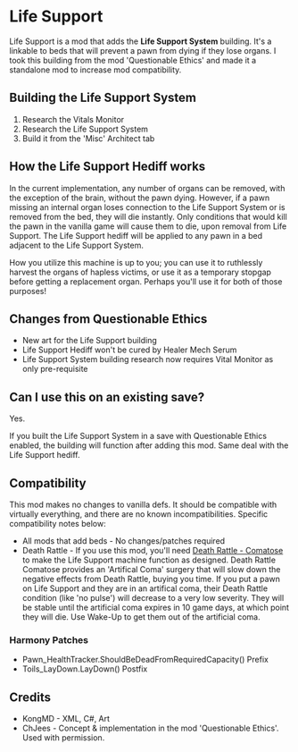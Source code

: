 # Life Support
Life Support is a mod that adds the **Life Support System** building. It's a linkable to beds that will prevent a pawn from dying if they lose organs. I took this building from the mod 'Questionable Ethics' and made it a standalone mod to increase mod compatibility.

## Building the Life Support System
1. Research the Vitals Monitor
2. Research the Life Support System
3. Build it from the 'Misc' Architect tab

## How the Life Support Hediff works
In the current implementation, any number of organs can be removed, with the exception of the brain, without the pawn dying. However, if a pawn missing an internal organ loses connection to the Life Support System or is removed from the bed, they will die instantly. Only conditions that would kill the pawn in the vanilla game will cause them to die, upon removal from Life Support. The Life Support hediff will be applied to any pawn in a bed adjacent to the Life Support System.

How you utilize this machine is up to you; you can use it to ruthlessly harvest the organs of hapless victims, or use it as a temporary stopgap before getting a replacement organ. Perhaps you'll use it for both of those purposes!

## Changes from Questionable Ethics
* New art for the Life Support building
* Life Support Hediff won't be cured by Healer Mech Serum
* Life Support System building research now requires Vital Monitor as only pre-requisite

## Can I use this on an existing save?
Yes. 

If you built the Life Support System in a save with Questionable Ethics enabled, the building will function after adding this mod. Same deal with the Life Support hediff.

## Compatibility
This mod makes no changes to vanilla defs. It should be compatible with virtually everything, and there are no known incompatibilities. Specific compatibility notes below:

* All mods that add beds - No changes/patches required
* Death Rattle - If you use this mod, you'll need [Death Rattle - Comatose](https://steamcommunity.com/sharedfiles/filedetails/?id=1553099486) to make the Life Support machine function as designed. Death Rattle Comatose provides an 'Artifical Coma' surgery that will slow down the negative effects from Death Rattle, buying you time. If you put a pawn on Life Support and they are in an artifical coma, their Death Rattle condition (like 'no pulse') will decrease to a very low severity. They will be stable until the artificial coma expires in 10 game days, at which point they will die. Use Wake-Up to get them out of the artificial coma.

### Harmony Patches
* Pawn_HealthTracker.ShouldBeDeadFromRequiredCapacity() Prefix
* Toils_LayDown.LayDown() Postfix

## Credits ## 
* KongMD - XML, C#, Art
* ChJees - Concept & implementation in the mod 'Questionable Ethics'. Used with permission.